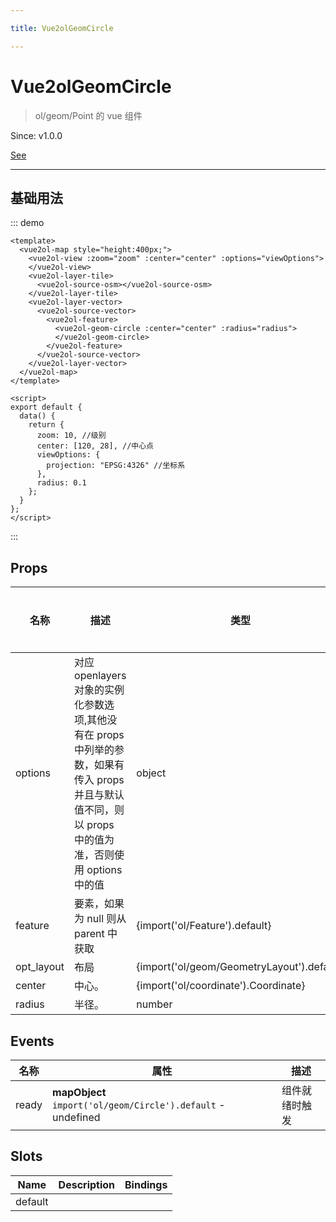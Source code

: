 ```yaml
---

title: Vue2olGeomCircle

---
```


# Vue2olGeomCircle

> ol/geom/Point 的 vue 组件

Since: v1.0.0

[See](https://openlayers.org/en/latest/apidoc/module-ol_geom_Circle-Circle.html)

---

## 基础用法

::: demo

```vue
<template>
  <vue2ol-map style="height:400px;">
    <vue2ol-view :zoom="zoom" :center="center" :options="viewOptions">
    </vue2ol-view>
    <vue2ol-layer-tile>
      <vue2ol-source-osm></vue2ol-source-osm>
    </vue2ol-layer-tile>
    <vue2ol-layer-vector>
      <vue2ol-source-vector>
        <vue2ol-feature>
          <vue2ol-geom-circle :center="center" :radius="radius">
          </vue2ol-geom-circle>
        </vue2ol-feature>
      </vue2ol-source-vector>
    </vue2ol-layer-vector>
  </vue2ol-map>
</template>

<script>
export default {
  data() {
    return {
      zoom: 10, //级别
      center: [120, 28], //中心点
      viewOptions: {
        projection: "EPSG:4326" //坐标系
      },
      radius: 0.1
    };
  }
};
</script>
```

:::

## Props

| 名称       | 描述                                                                                                                                                  | 类型                                       | 取值范围 | 默认值 |
| ---------- | ----------------------------------------------------------------------------------------------------------------------------------------------------- | ------------------------------------------ | -------- | ------ |
| options    | 对应 openlayers 对象的实例化参数选项,其他没有在 props 中列举的参数，如果有传入 props 并且与默认值不同，则以 props 中的值为准，否则使用 options 中的值 | object                                     | -        |        |
| feature    | 要素，如果为 null 则从 parent 中获取                                                                                                                  | {import('ol/Feature').default}             | -        |        |
| opt_layout | 布局                                                                                                                                                  | {import('ol/geom/GeometryLayout').default} | -        |        |
| center     | 中心。                                                                                                                                                | {import('ol/coordinate').Coordinate}       | -        |        |
| radius     | 半径。                                                                                                                                                | number                                     | -        |        |

## Events

| 名称  | 属性                                                         | 描述           |
| ----- | ------------------------------------------------------------ | -------------- |
| ready | **mapObject** `import('ol/geom/Circle').default` - undefined | 组件就绪时触发 |

## Slots

| Name    | Description | Bindings |
| ------- | ----------- | -------- |
| default |             |          |
